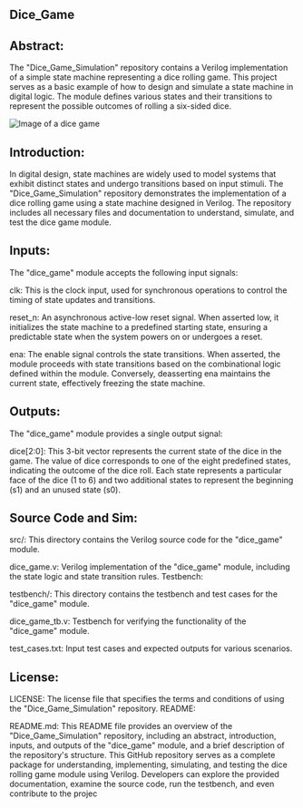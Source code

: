 ## Dice_Game

## Abstract:

The "Dice_Game_Simulation" repository contains a Verilog implementation of a simple state machine representing a dice rolling game. This project serves as a basic example of how to design and simulate a state machine in digital logic. The module defines various states and their transitions to represent the possible outcomes of rolling a six-sided dice.

![Image of a dice game](https://play-lh.googleusercontent.com/T0vNMZsI74crAegfWvvQH0SyTcAUULdmz1S--dUa6KX97ODOEviy_AeidW5rlQDFZKA)

## Introduction:

In digital design, state machines are widely used to model systems that exhibit distinct states and undergo transitions based on input stimuli. The "Dice_Game_Simulation" repository demonstrates the implementation of a dice rolling game using a state machine designed in Verilog. The repository includes all necessary files and documentation to understand, simulate, and test the dice game module.

## Inputs:

The "dice_game" module accepts the following input signals:

clk: This is the clock input, used for synchronous operations to control the timing of state updates and transitions.

reset_n: An asynchronous active-low reset signal. When asserted low, it initializes the state machine to a predefined starting state, ensuring a predictable state when the system powers on or undergoes a reset.

ena: The enable signal controls the state transitions. When asserted, the module proceeds with state transitions based on the combinational logic defined within the module. Conversely, deasserting ena maintains the current state, effectively freezing the state machine.

## Outputs:

The "dice_game" module provides a single output signal:

dice[2:0]: This 3-bit vector represents the current state of the dice in the game. The value of dice corresponds to one of the eight predefined states, indicating the outcome of the dice roll. Each state represents a particular face of the dice (1 to 6) and two additional states to represent the beginning (s1) and an unused state (s0).

## Source Code and Sim:

src/: This directory contains the Verilog source code for the "dice_game" module.

dice_game.v: Verilog implementation of the "dice_game" module, including the state logic and state transition rules.
Testbench:

testbench/: This directory contains the testbench and test cases for the "dice_game" module.

dice_game_tb.v: Testbench for verifying the functionality of the "dice_game" module.

test_cases.txt: Input test cases and expected outputs for various scenarios.

## License:

LICENSE: The license file that specifies the terms and conditions of using the "Dice_Game_Simulation" repository.
README:

README.md: This README file provides an overview of the "Dice_Game_Simulation" repository, including an abstract, introduction, inputs, and outputs of the "dice_game" module, and a brief description of the repository's structure.
This GitHub repository serves as a complete package for understanding, implementing, simulating, and testing the dice rolling game module using Verilog. Developers can explore the provided documentation, examine the source code, run the testbench, and even contribute to the projec
